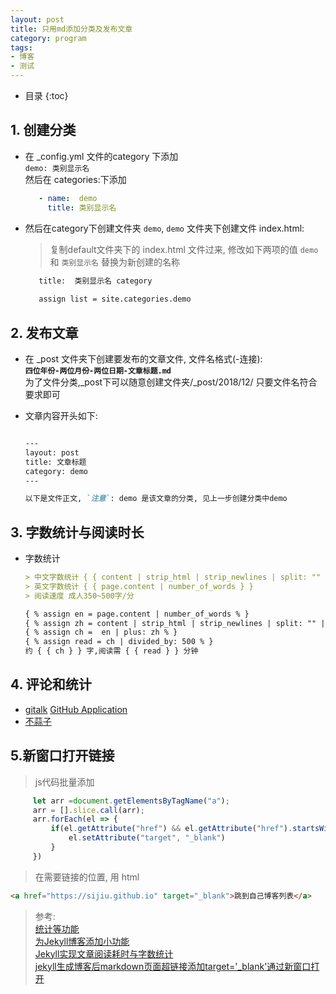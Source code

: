 ```yaml
---
layout: post
title: 只用md添加分类及发布文章
category: program
tags:
- 博客
- 测试
---
```


* 目录
{:toc}  

## 1. 创建分类
- 在 _config.yml 文件的category 下添加   
    `demo: 类别显示名`  
    然后在 categories:下添加  
    ```yaml
       - name:  demo
         title: 类别显示名 
    ```  

- 然后在category下创建文件夹 `demo`, `demo` 文件夹下创建文件 index.html:  
  > 复制default文件夹下的 index.html 文件过来, 修改如下两项的值 
  > `demo` 和 `类别显示名` 替换为新创建的名称  
      
  ```html  
     title:  类别显示名 category
        
     assign list = site.categories.demo
  ```   
  
## 2. 发布文章  
- 在 _post 文件夹下创建要发布的文章文件, 文件名格式(-连接):   
  **`四位年份-两位月份-两位日期-文章标题.md`**   
   为了文件分类,_post下可以随意创建文件夹/_post/2018/12/ 只要文件名符合要求即可
  
- 文章内容开头如下:  
    ```markdown  
    
    ---
    layout: post
    title: 文章标题
    category: demo
    ---
    
    以下是文件正文, `注意`: demo 是该文章的分类, 见上一步创建分类中demo
    ```
  
## 3. 字数统计与阅读时长  
- 字数统计
    ```markdown
    > 中文字数统计 { { content | strip_html | strip_newlines | split: "" | size } }
    > 英文字数统计 { { page.content | number_of_words } }
    > 阅读速度 成人350~500字/分
    
    { % assign en = page.content | number_of_words % }
    { % assign zh = content | strip_html | strip_newlines | split: "" | size % }
    { % assign ch =  en | plus: zh % }
    { % assign read = ch | divided_by: 500 % }
    约 { { ch } } 字,阅读需 { { read } } 分钟 

    ```
  
## 4. 评论和统计
- [gitalk](https://gitalk.github.io/)   [GitHub Application](https://github.com/settings/applications/new)  
- [不蒜子](http://busuanzi.ibruce.info/)  

## 5.新窗口打开链接
> js代码批量添加 
   ```javascript
        let arr =document.getElementsByTagName("a");
        arr = [].slice.call(arr);
        arr.forEach(el => {
            if(el.getAttribute("href") && el.getAttribute("href").startsWith("http")){
                el.setAttribute("target", "_blank")
            }
        })
   ```  

> 在需要链接的位置, 用 html 
   ```html
   <a href="https://sijiu.github.io" target="_blank">跳到自己博客列表</a>
   ```   

       
  
    
> 参考:  
> [统计等功能](https://www.jianshu.com/p/9f71e260925d)  
> [为Jekyll博客添加小功能](https://blog.csdn.net/ds19991999/article/details/81293467)  
> [Jekyll实现文章阅读耗时与字数统计](https://too.pub/Jekyll-count-of-characters.html)  
> [jekyll生成博客后markdown页面超链接添加target='_blank'通过新窗口打开](https://blog.csdn.net/z564359805/article/details/89044097)  
>

